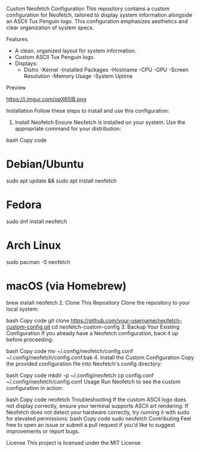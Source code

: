 Custom Neofetch Configuration
This repository contains a custom configuration for Neofetch, tailored to display system information alongside an ASCII Tux Penguin logo. This configuration emphasizes aesthetics and clear organization of system specs.

Features
* A clean, organized layout for system information.
* Custom ASCII Tux Penguin logo.
* Displays:
   - Distro
   -Kernel
   -Installed Packages
   -Hostname
   -CPU
   -GPU
   -Screen Resolution
   -Memory Usage
  -System Uptime

Preview

https://i.imgur.com/opX65IB.png

Installation
Follow these steps to install and use this configuration:

1. Install Neofetch
Ensure Neofetch is installed on your system. Use the appropriate command for your distribution:

bash
Copy code
# Debian/Ubuntu
sudo apt update && sudo apt install neofetch

# Fedora
sudo dnf install neofetch

# Arch Linux
sudo pacman -S neofetch

# macOS (via Homebrew)
brew install neofetch
2. Clone This Repository
Clone the repository to your local system:

bash
Copy code
git clone https://github.com/your-username/neofetch-custom-config.git
cd neofetch-custom-config
3. Backup Your Existing Configuration
If you already have a Neofetch configuration, back it up before proceeding:

bash
Copy code
mv ~/.config/neofetch/config.conf ~/.config/neofetch/config.conf.bak
4. Install the Custom Configuration
Copy the provided configuration file into Neofetch's config directory:

bash
Copy code
mkdir -p ~/.config/neofetch
cp config.conf ~/.config/neofetch/config.conf
Usage
Run Neofetch to see the custom configuration in action:

bash
Copy code
neofetch
Troubleshooting
If the custom ASCII logo does not display correctly, ensure your terminal supports ASCII art rendering.
If Neofetch does not detect your hardware correctly, try running it with sudo for elevated permissions:
bash
Copy code
sudo neofetch
Contributing
Feel free to open an issue or submit a pull request if you'd like to suggest improvements or report bugs.

License
This project is licensed under the MIT License.
